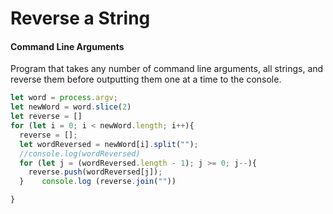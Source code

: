 # Reverse a String

#### Command Line Arguments

Program that takes any number of command line arguments, all strings, and reverse them before outputting them one at a time to the console.

``` javascript
let word = process.argv;
let newWord = word.slice(2)
let reverse = []
for (let i = 0; i < newWord.length; i++){
  reverse = [];
  let wordReversed = newWord[i].split("");
  //console.log(wordReversed)
  for (let j = (wordReversed.length - 1); j >= 0; j--){
    reverse.push(wordReversed[j]);
  }    console.log (reverse.join(""))

}
```